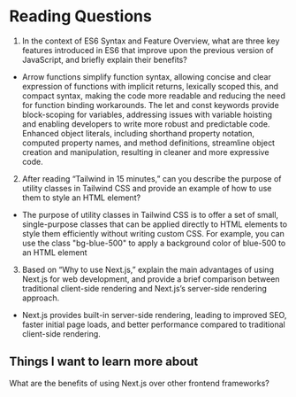 # Reading Questions

1. In the context of ES6 Syntax and Feature Overview, what are three key features introduced in ES6 that improve upon the previous version of JavaScript, and briefly explain their benefits?

- Arrow functions simplify function syntax, allowing concise and clear expression of functions with implicit returns, lexically scoped this, and compact syntax, making the code more readable and reducing the need for function binding workarounds. The let and const keywords provide block-scoping for variables, addressing issues with variable hoisting and enabling developers to write more robust and predictable code. Enhanced object literals, including shorthand property notation, computed property names, and method definitions, streamline object creation and manipulation, resulting in cleaner and more expressive code.

2. After reading “Tailwind in 15 minutes,” can you describe the purpose of utility classes in Tailwind CSS and provide an example of how to use them to style an HTML element?

- The purpose of utility classes in Tailwind CSS is to offer a set of small, single-purpose classes that can be applied directly to HTML elements to style them efficiently without writing custom CSS. For example, you can use the class "bg-blue-500" to apply a background color of blue-500 to an HTML element

3. Based on “Why to use Next.js,” explain the main advantages of using Next.js for web development, and provide a brief comparison between traditional client-side rendering and Next.js’s server-side rendering approach.

- Next.js provides built-in server-side rendering, leading to improved SEO, faster initial page loads, and better performance compared to traditional client-side rendering.

## Things I want to learn more about

What are the benefits of using Next.js over other frontend frameworks?
